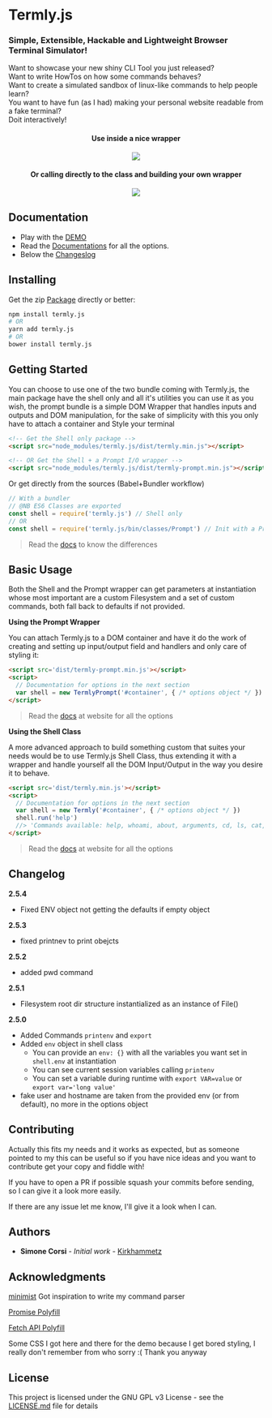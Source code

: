 # Termly.js
### Simple, Extensible, Hackable and Lightweight Browser Terminal Simulator!

Want to showcase your new shiny CLI Tool you just released? <br />
Want to write HowTos on how some commands behaves? <br />
Want to create a simulated sandbox of linux-like commands to help people learn? <br />
You want to have fun (as I had) making your personal website readable from a fake terminal? <br />
Doit interactively! <br />

<div align="center">
  <h4>Use inside a nice wrapper</h4>
  <img src="https://github.com/Kirkhammetz/termly.js/blob/statics/termly.gif?raw=true" align="center" />
</div>
<div align="center">
  <h4>Or calling directly to the class and building your own wrapper</h4>
  <img src="https://github.com/Kirkhammetz/termly.js/blob/statics/console.gif?raw=true" align="center" />
</div>


## Documentation

+ Play with the [DEMO](http://termlyjs.info/#/#demo)
+ Read the [Documentations](http://termlyjs.info/) for all the options.
+ Below the [Changeslog](#changelog)

## Installing

Get the zip [Package](https://github.com/Kirkhammetz/termly.js/archive/master.zip) directly or better:

```sh
npm install termly.js
# OR
yarn add termly.js
# OR
bower install termly.js
```

## Getting Started

You can choose to use one of the two bundle coming with Termly.js, the main package have the shell only and all it's utilities you can use it as you wish, the prompt bundle is a simple DOM Wrapper that handles inputs and outputs and DOM manipulation, for the sake of simplicity with this you only have to attach a container and Style your terminal


```html
<!-- Get the Shell only package -->
<script src="node_modules/termly.js/dist/termly.min.js"></script>

<!-- OR Get the Shell + a Prompt I/O wrapper -->
<script src="node_modules/termly.js/dist/termly-prompt.min.js"></script>
```

Or get directly from the sources (Babel+Bundler workflow)

```js
// With a bundler
// @NB ES6 Classes are exported
const shell = require('termly.js') // Shell only
// OR
const shell = require('termly.js/bin/classes/Prompt') // Init with a Prompt IO Wrapper
```

>Read the [docs](http://termlyjs.info/#/#bundles-differences) to know the differences

## Basic Usage

Both the Shell and the Prompt wrapper can get parameters at instantiation whose most important are a custom Filesystem and a set of custom commands, both fall back to defaults if not provided.

**Using the Prompt Wrapper**

You can attach Termly.js to a DOM container and have it do the work of creating and setting up input/output field and handlers and only care of styling it:

```html
<script src='dist/termly-prompt.min.js'></script>
<script>
  // Documentation for options in the next section
  var shell = new TermlyPrompt('#container', { /* options object */ })
</script>
```

>Read the [docs](http://termlyjs.info/#/#options) at website for all the options

**Using the Shell Class**

A more advanced approach to build something custom that suites your needs would be to use Termly.js Shell Class, thus extending it with a wrapper and handle yourself all the DOM Input/Output in the way you desire it to behave.

```html
<script src='dist/termly.min.js'></script>
<script>
  // Documentation for options in the next section
  var shell = new Termly('#container', { /* options object */ })
  shell.run('help')
  //> 'Commands available: help, whoami, about, arguments, cd, ls, cat, man, http'
</script>
```

>Read the [docs](http://termlyjs.info/#/#options) at website for all the options

## Changelog

**2.5.4**

- Fixed ENV object not getting the defaults if empty object

**2.5.3**

- fixed printnev to print obejcts

**2.5.2**

- added pwd command

**2.5.1**

- Filesystem root dir structure instantialized as an instance of File()

**2.5.0**

- Added Commands `printenv` and `export`
- Added `env` object in shell class
  - You can provide an `env: {}` with all the variables you want set in `shell.env` at instantiation
  - You can see current session variables calling `printenv`
  - You can set a variable during runtime with `export VAR=value` or `export var='long value'`
- fake user and hostname are taken from the provided env (or from default), no more in the options object

## Contributing

Actually this fits my needs and it works as expected, but as someone pointed to my this can be useful so if you have nice ideas and you want to contribute get your copy and fiddle with!

If you have to open a PR if possible squash your commits before sending, so I can give it a look more easily.

If there are any issue let me know, I'll give it a look when I can.

## Authors

* **Simone Corsi** - *Initial work* - [Kirkhammetz](https://github.com/Kirkhammetz)

## Acknowledgments

[minimist](https://github.com/substack/minimist) Got inspiration to write my command parser

[Promise Polyfill](https://github.com/taylorhakes/promise-polyfill)

[Fetch API Polyfill](https://github.com/github/fetch)

Some CSS I got here and there for the demo because I get bored styling, I really don't remember from who sorry :( Thank you anyway

## License

This project is licensed under the GNU GPL v3 License - see the [LICENSE.md](LICENSE.md) file for details
